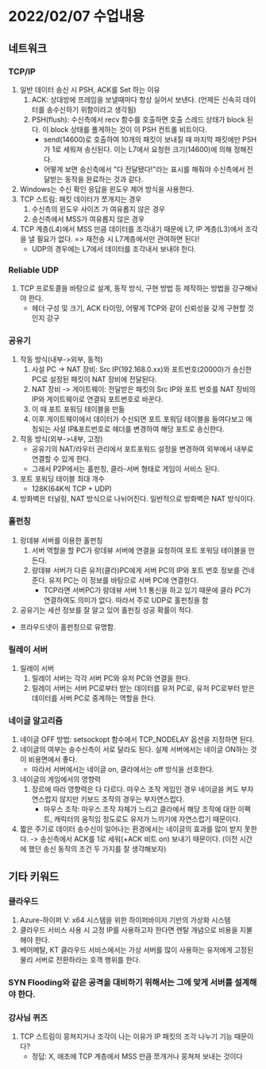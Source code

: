 # 2022/02/07 수업내용
## 네트워크
### TCP/IP
1. 일반 데이터 송신 시 PSH, ACK를 Set 하는 이유
    1) ACK: 상대방에 프레임을 보낼때마다 항상 실어서 보낸다. (언제든 신속히 데이터를 송수신하기 위함이라고 생각됨)
    2) PSH(flush): 수신측에서 recv 함수를 호출하면 호출 스레드 상태가 block 된다. 이 block 상태를 풀게하는 것이 이 PSH 컨트롤 비트이다.
        * send(14600)로 호출하여 10개의 패킷이 보내질 때 마지막 패킷에만 PSH가 1로 세워져 송신된다. 이는 L7에서 요청한 크기(14600)에 의해 정해진다.
        * 어떻게 보면 송신측에서 "다 전달됐다!"라는 표시를 해줘야 수신측에서 전달받는 동작을 완료하는 것과 같다.
2. Windows는 수신 확인 응답을 윈도우 제어 방식을 사용한다.
3. TCP 스트림: 패킷 데이터가 쪼개지는 경우
    1) 수신측의 윈도우 사이즈                               가 여유롭지 않은 경우
    2) 송신측에서 MSS가 여유롭지 않은 경우
4. TCP 계층(L4)에서 MSS 만큼 데이터를 조각내기 때문에 L7, IP 계층(L3)에서 조각을 낼 필요가 없다. => 재전송 시 L7계층에서만 관여하면 된다!
    * UDP의 경우에는 L7에서 데이터를 조각내서 보내야 한다.

### Reliable UDP
1. TCP 프로토콜을 바탕으로 설계, 동작 방식, 구현 방법 등 제작하는 방법을 강구해놔야 한다.
    * 헤더 구성 및 크기, ACK 타이밍, 어떻게 TCP와 같이 신뢰성을 갖게 구현할 것인지 강구 

### 공유기
1. 작동 방식(내부->외부, 동적)
    1) 사설 PC -> NAT 장비: Src IP(192.168.0.xx)와 포트번호(20000)가 송신한 PC로 설정된 패킷이 NAT 장비에 전달된다.
    2) NAT 장비 -> 게이트웨이: 전달받은 패킷의 Src IP와 포트 번호를 NAT 장비의 IP와 게이트웨이로 연결되 포트번호로 바꾼다.
    3) 이 때 포트 포워딩 테이블을 만듦
    4) 이후 게이트웨이에서 데이터가 수신되면 포트 포워딩 테이블을 들여다보고 매칭되는 사설 IP&포트번호로 헤더를 변경하여 해당 포트로 송신한다.
2. 작동 방식(외부->내부, 고정)
    * 공유기의 NAT/라우터 관리에서 포트포워드 설정을 변경하여 외부에서 내부로 연결할 수 있게 한다.
    * 그래서 P2P에서는 홀펀칭, 클라-서버 형태로 게임이 서비스 된다.
3. 포트 포워딩 테이블 최대 개수
    * 128K(64K씩 TCP + UDP)
4. 방화벽은 터널링, NAT 방식으로 나뉘어진다. 일반적으로 방화벽은 NAT 방식이다.

### 홀펀칭
1. 랑데뷰 서버를 이용한 홀펀칭
    1) 서버 역할을 할 PC가 랑데뷰 서버에 연결을 요청하여 포트 포워딩 테이블을 만든다.
    2) 랑데뷰 서버가 다른 유저(클라)PC에게 서버 PC의 IP와 포트 번호 정보를 건네준다. 유저 PC는 이 정보를 바탕으로 서버 PC에 연결한다.
        * TCP라면 서버PC가 랑데뷰 서버 1:1 통신을 하고 있기 때문에 클라 PC가 연결하여도 의미가 없다. 따라서 주로 UDP로 홀펀칭을 함
2. 공유기는 세션 정보를 잘 알고 있어 홀펀칭 성공 확률이 적다.
* 프라우드넷이 홀펀칭으로 유명함.

### 릴레이 서버
1. 릴레이 서버
    1) 릴레이 서버는 각각 서버 PC와 유저 PC와 연결을 한다.
    2) 릴레이 서버는 서버 PC로부터 받는 데이터를 유저 PC로, 유저 PC로부터 받은 데이터를 서버 PC로 중계하는 역할을 한다.

### 네이글 알고리즘
1. 네이글 OFF 방법: setsockopt 함수에서 TCP_NODELAY 옵션을 지정하면 된다.
2. 네이글의 여부는 송수신측이 서로 달라도 된다. 실제 서버에서는 네이글 ON하는 것이 비용면에서 좋다.
    * 따라서 서버에서는 네이글 on, 클라에서는 off 방식을 선호한다.
3. 네이글의 게임에서의 영향력
    1) 장르에 따라 영향력은 다 다르다. 마우스 조작 게임인 경우 네이글을 켜도 부자연스럽지 않지만 키보드 조작의 경우는 부자연스럽다.
        * 마우스 조작: 마우스 조작 자체가 느리고 클라에서 해당 조작에 대한 이펙트, 캐릭터의 움직임 정도로도 유저가 느끼기에 자연스럽기 때문이다.
4. 짧은 주기로 데이터 송수신이 일어나는 환경에서는 네이글의 효과를 많이 받지 못한다. -> 송신측에서 ACK를 1로 세워(+ACK 비트 on) 보내기 때문이다. (이전 시간에 했던 송신 동작의 조건 두 가지를 잘 생각해보자)

## 기타 키워드
### 클라우드
1. Azure-하이퍼 V: x64 시스템을 위한 하이퍼바이저 기반의 가상화 시스템
2. 클라우드 서비스 사용 시 고정 IP를 사용하고자 한다면 렌탈 개념으로 비용을 지불해야 한다.
3. 베어메탈, KT 클라우드 서비스에서는 가상 서버를 많이 사용하는 유저에게 고정된 물리 서버로 전환하라는 호객 행위를 한다.

### SYN Flooding와 같은 공격을 대비하기 위해서는 그에 맞게 서버를 설계해야 한다.

### 강사님 퀴즈
1. TCP 스트림이 뭉쳐지거나 조각이 나는 이유가 IP 패킷의 조각 나누기 기능 때문이다?
    * 정답: X, 애초에 TCP 계층에서 MSS 만큼 쪼개거나 뭉쳐져 보내는 것이다

